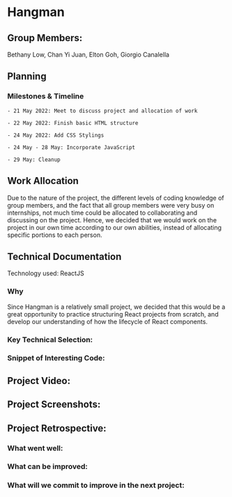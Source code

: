 # Hangman
## Group Members:
  Bethany Low, Chan Yi Juan, Elton Goh, Giorgio Canalella
  
##  Planning
###    Milestones & Timeline
    
    - 21 May 2022: Meet to discuss project and allocation of work
    
    - 22 May 2022: Finish basic HTML structure
    
    - 24 May 2022: Add CSS Stylings
    
    - 24 May - 28 May: Incorporate JavaScript
    
    - 29 May: Cleanup
  
##  Work Allocation
  
  Due to the nature of the project, the different levels of coding knowledge of group members, and the fact that all group members were very busy on internships, not much time could be allocated to collaborating and discussing on the project. Hence, we decided that we would work on the project in our own time according to our own abilities, instead of allocating specific portions to each person.
    
## Technical Documentation

Technology used: ReactJS

###  Why

Since Hangman is a relatively small project, we decided that this would be a great opportunity to practice structuring React projects from scratch, and develop our understanding of how the lifecycle of React components.
  
### Key Technical Selection:
  
### Snippet of Interesting Code:
  
## Project Video:
 
## Project Screenshots:
 
## Project Retrospective:

###   What went well:

###   What can be improved:

###   What will we commit to improve in the next project:
